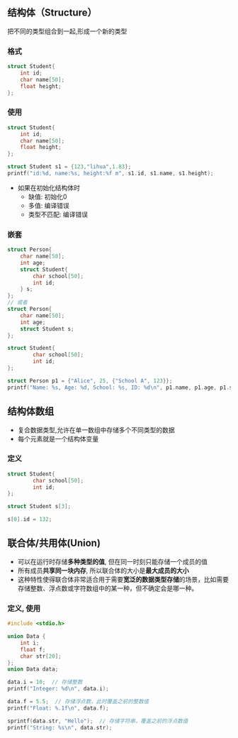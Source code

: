 ## 结构体（Structure）
把不同的类型组合到一起,形成一个新的类型
### 格式
```c
struct Student{
	int id;
	char name[50];
	float height;
};
```
### 使用
```c
struct Student{
	int id;
	char name[50];
	float height;
};

struct Student s1 = {123,"lihua",1.83};
printf("id:%d, name:%s, height:%f m", s1.id, s1.name, s1.height);
```
- 如果在初始化结构体时
	- 缺值: 初始化0
	- 多值: 编译错误
	- 类型不匹配: 编译错误
### 嵌套
```c
struct Person{
	char name[50];
	int age;
	struct Student{
		char school[50];
		int id;
	} s;
};
// 或者
struct Person{
	char name[50];
	int age;
	struct Student s;
};

struct Student{
		char school[50];
		int id;
};

struct Person p1 = {"Alice", 25, {"School A", 123}}; 
printf("Name: %s, Age: %d, School: %s, ID: %d\n", p1.name, p1.age, p1.s.school, p1.s.id); 
```

## 结构体数组
- 复合数据类型,允许在单一数组中存储多个不同类型的数据
- 每个元素就是一个结构体变量
### 定义
```c
struct Student{
		char school[50];
		int id;
};

struct Student s[3];

s[0].id = 132;
```
## 联合体/共用体(Union)
- 可以在运行时存储**多种类型的值**, 但在同一时刻只能存储一个成员的值
- 所有成员**共享同一块内存**, 所以联合体的大小是**最大成员的大小**
- 这种特性使得联合体非常适合用于需要**宽泛的数据类型存储**的场景，比如需要存储整数、浮点数或字符数组中的某一种，但不确定会是哪一种。
### 定义, 使用
```c
#include <stdio.h>

union Data {
    int i;
    float f;
    char str[20];
};
union Data data;

data.i = 10;  // 存储整数
printf("Integer: %d\n", data.i);

data.f = 5.5;  // 存储浮点数，此时覆盖之前的整数值
printf("Float: %.1f\n", data.f);

sprintf(data.str, "Hello");  // 存储字符串，覆盖之前的浮点数值
printf("String: %s\n", data.str);
```
